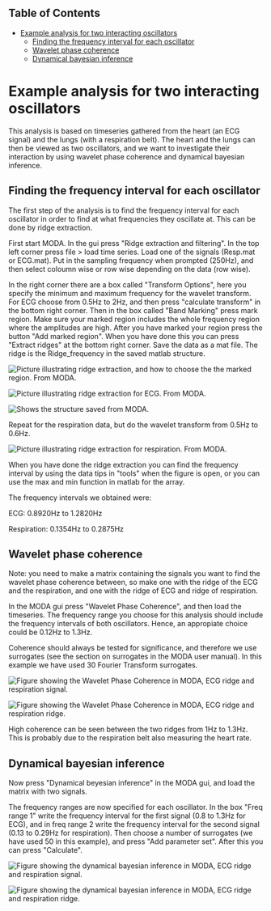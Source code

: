 <!-- START doctoc generated TOC please keep comment here to allow auto update -->
<!-- DON'T EDIT THIS SECTION, INSTEAD RE-RUN doctoc TO UPDATE -->
## Table of Contents

- [Example analysis for two interacting oscillators](#example-analysis-for-two-interacting-oscillators)
  - [Finding the frequency interval for each oscillator](#finding-the-frequency-interval-for-each-oscillator)
  - [Wavelet phase coherence](#wavelet-phase-coherence)
  - [Dynamical bayesian inference](#dynamical-bayesian-inference)

<!-- END doctoc generated TOC please keep comment here to allow auto update -->

# Example analysis for two interacting oscillators 

This analysis is based on timeseries gathered from the heart (an ECG signal) and the lungs (with a respiration belt). The heart and the lungs can then be viewed as two oscillators, and we want to investigate their interaction by using wavelet phase coherence and dynamical bayesian inference. 

## Finding the frequency interval for each oscillator
The first step of the analysis is to find the frequency interval for each oscillator in order to find at what frequencies they oscillate at. This can be done by ridge extraction. 

First start MODA. In the gui press "Ridge extraction and filtering". In the top left corner press file > load time series. Load one of the signals (Resp.mat or ECG.mat). Put in the sampling frequency when prompted (250Hz), and then select coloumn wise or row wise depending on the data (row wise).

In the right corner there are a box called "Transform Options", here you specify the minimum and maximum frequency for the wavelet transform. For ECG choose from 0.5Hz to 2Hz, and then press "calculate transform" in the bottom right corner. Then in the box called "Band Marking" press mark region. Make sure your marked region includes the whole frequency region where the amplitudes are high. After you have marked your region press the button "Add marked region". When you have done this you can press "Extract ridges" at the bottom right corner. Save the data as a mat file. The ridge is the Ridge_frequency in the saved matlab structure.

![Picture illustrating ridge extraction, and how to choose the the marked region. From MODA.](/docs/images/Ridgeextractionregion.png)



![Picture illustrating ridge extraction for ECG. From MODA.](/docs/images/ECGridge.png)


![Shows the structure saved from MODA.](/docs/images/Structure.png)


Repeat for the respiration data, but do the wavelet transform from 0.5Hz to 0.6Hz.

![Picture illustrating ridge extraction for respiration. From MODA.](/docs/images/Respridge.png)

When you have done the ridge extraction you can find the frequency interval by using the data tips in "tools" when the figure is open, or you can use the max and min function in matlab for the array. 

The frequency intervals we obtained were:

ECG: 0.8920Hz to 1.2820Hz

Respiration: 0.1354Hz to 0.2875Hz


## Wavelet phase coherence
Note: you need to make a matrix containing the signals you want to find the wavelet phase coherence between, so make one with the ridge of the ECG and the respiration, and one with the ridge of ECG and ridge of respiration.

In the MODA gui press "Wavelet Phase Coherence", and then load the timeseries. The frequency range you choose for this analysis should include the frequency intervals of both oscillators. Hence, an appropiate choice could be 0.12Hz to 1.3Hz.

Coherence should always be tested for significance, and therefore we use surrogates (see the section on surrogates in the MODA user manual). In this example we have used 30 Fourier Transform surrogates.

![Figure showing the Wavelet Phase Coherence in MODA, ECG ridge and respiration signal.](/docs/images/WPC.png)

![Figure showing the Wavelet Phase Coherence in MODA, ECG ridge and respiration ridge.](/docs/images/WPCridges.png)

High coherence can be seen between the two ridges from 1Hz to 1.3Hz. This is probably due to the respiration belt also measuring the heart rate. 


## Dynamical bayesian inference

Now press "Dynamical beyesian inference" in the MODA gui, and load the matrix with two signals. 

The frequency ranges are now specified for each oscillator. In the box "Freq range 1" write the frequency interval for the first signal (0.8 to 1.3Hz for ECG), and in freq range 2 write the frequency interval for the second signal (0.13 to 0.29Hz for respiration). Then choose a number of surrogates (we have used 50 in this example), and press "Add parameter set". After this you can press "Calculate". 

![Figure showing the dynamical bayesian inference in MODA, ECG ridge and respiration signal.](/docs/images/BayesianIHRResp.png)

![Figure showing the dynamical bayesian inference in MODA, ECG ridge and respiration ridge.](/docs/images/BayesianIHRIRR.png)


